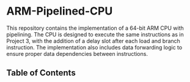 # ARM-Pipelined-CPU

This repository contains the implementation of a 64-bit ARM CPU with pipelining. The CPU is designed to execute the same instructions as in Project 3, with the addition of a delay slot after each load and branch instruction. The implementation also includes data forwarding logic to ensure proper data dependencies between instructions.

## Table of Contents
